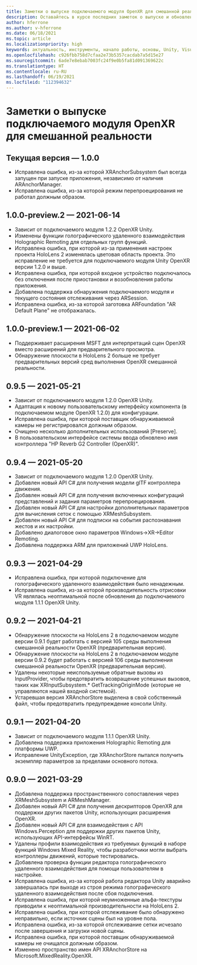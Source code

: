 ```yaml
---
title: Заметки о выпуске подключаемого модуля OpenXR для смешанной реальности
description: Оставайтесь в курсе последних заметок о выпуске и обновлениях для подключаемого модуля OpenXR для смешанной реальности.
author: hferrone
ms.author: v-hferrone
ms.date: 06/18/2021
ms.topic: article
ms.localizationpriority: high
keywords: актуальность, инструменты, начало работы, основы, Unity, Visual Studio, набор средств, гарнитура смешанной реальности, гарнитура Windows Mixed Reality, гарнитура виртуальной реальности, установка, Windows, HoloLens, эмулятор, Unreal, OpenXR
ms.openlocfilehash: c926fbb758d7cfaa2e73b5357cacdab7a5d15e27
ms.sourcegitcommit: 6ade7e8ebab7003fc24f9e0b5fa81d091369622c
ms.translationtype: HT
ms.contentlocale: ru-RU
ms.lasthandoff: 06/19/2021
ms.locfileid: "112394632"
---
```

# <a name="mixed-reality-openxr-plugin-release-notes"></a>Заметки о выпуске подключаемого модуля OpenXR для смешанной реальности

## <a name="100---current-release"></a>Текущая версия — 1.0.0

* Исправлена ошибка, из-за которой XRAnchorSubsystem был всегда запущен при запуске приложения, независимо от наличия ARAnchorManager.
* Исправлена ошибка, из-за которой режим перепроецирования не работал должным образом.

## <a name="100-preview2---2021-06-14"></a>1.0.0-preview.2 — 2021-06-14

* Зависит от подключаемого модуля 1.2.2 OpenXR Unity.
* Изменены функции голографического удаленного взаимодействия Holographic Remoting для отдельных групп функций.
* Исправлена ошибка, при которой из-за применения настроек проекта HoloLens 2 изменялась цветовая область проекта. Это исправление не требуется для подключаемого модуля Unity OpenXR версии 1.2.0 и выше.
* Исправлена ошибка, при которой входное устройство подключалось без отключения после приостановки и возобновления работы приложения.
* Добавлена поддержка обнаружения подключаемого модуля и текущего состояния отслеживания через ARSession.
* Исправлена ошибка, из-за которой заготовка ARFoundation "AR Default Plane" не отображалась.

## <a name="100-preview1---2021-06-02"></a>1.0.0-preview.1 — 2021-06-02

* Поддерживает расширения MSFT для интерпретаций сцен OpenXR вместо расширений для предварительного просмотра.
* Обнаружение плоскости в HoloLens 2 больше не требует предварительных версий сред выполнения OpenXR смешанной реальности.

## <a name="095---2021-05-21"></a>0.9.5 — 2021-05-21

* Зависит от подключаемого модуля 1.2.0 OpenXR Unity.
* Адаптация к новому пользовательскому интерфейсу компонента (в подключаемом модуле OpenXR 1.2.0) для конфигурации.
* Исправлена ошибка, при которой поставщик обнаруживаемой камеры не регистрировался должным образом.
* Очищено несколько дополнительных использований [Preserve].
* В пользовательском интерфейсе системы ввода обновлено имя контроллера "HP Reverb G2 Controller (OpenXR)".

## <a name="094---2021-05-20"></a>0.9.4 — 2021-05-20

* Зависит от подключаемого модуля 1.2.0 OpenXR Unity.
* Добавлен новый API C# для получения модели glTF контроллера движения.
* Добавлен новый API C# для получения включенных конфигураций представлений и задания параметров перепроецирования.
* Добавлен новый API C# для настройки дополнительных параметров для вычисления сеток с помощью XRMeshSubsystem.
* Добавлен новый API C# для подписки на события распознавания жестов и их настройки.
* Добавлено диалоговое окно параметров Windows->XR->Editor Remoting.
* Добавлена поддержка ARM для приложений UWP HoloLens.

## <a name="093---2021-04-29"></a>0.9.3 — 2021-04-29

* Исправлена ошибка, при которой подключение для голографического удаленного взаимодействия было ненадежным.
* Исправлена ошибка, из-за которой производительность отрисовки VR являлась неоптимальной после обновления до подключаемого модуля 1.1.1 OpenXR Unity.

## <a name="092---2021-04-21"></a>0.9.2 — 2021-04-21

* Обнаружение плоскости на HoloLens 2 в подключаемом модуле версии 0.9.1 будет работать с версией 105 среды выполнения смешанной реальности OpenXR (предварительная версия).
* Обнаружение плоскости на HoloLens 2 в подключаемом модуле версии 0.9.2 будет работать с версией 106 среды выполнения смешанной реальности OpenXR (предварительная версия).
* Удалены некоторые неиспользуемые обратные вызовы из InputProvider, чтобы предотвратить возвращение успешных вызовов, таких как XRInputSubsystem.* GetTrackingOriginMode (которые не управляются нашей входной системой).
* Устаревшая версия XRAnchorStore выделена в свой собственный файл, чтобы предотвратить предупреждение консоли Unity.

## <a name="091---2021-04-20"></a>0.9.1 — 2021-04-20

* Зависит от подключаемого модуля 1.1.1 OpenXR Unity.
* Добавлена поддержка приложения Holographic Remoting для платформы UWP.
* Исправление UnityException, где XRAnchorStore пытался получить экземпляр параметров за пределами основного потока.

## <a name="090---2021-03-29"></a>0.9.0 — 2021-03-29

* Добавлена поддержка пространственного сопоставления через XRMeshSubsystem и ARMeshManager.
* Добавлен новый API C# для получения дескрипторов OpenXR для поддержки других пакетов Unity, использующих расширения OpenXR.
* Добавлен новый API C# для взаимодействия с API Windows.Perception для поддержки других пакетов Unity, использующих API-интерфейсы WinRT.
* Удалены профили взаимодействия из требуемых функций в наборе функций Windows Mixed Reality, чтобы разработчики могли выбрать контроллеры движений, которые тестировались.
* Добавлена проверка функции редактора голографического удаленного взаимодействия для помощи пользователям в настройке.
* Исправлена ошибка, из-за которой работа редактора Unity аварийно завершалась при выходе из строя режима голографического удаленного взаимодействия после сбоя подключения.
* Исправлена ошибка, при которой неумноженные альфа-текстуры приводили к неоптимальной производительности на HoloLens 2.
* Исправлена ошибка, при которой отслеживание было обнаружено неправильно, если источник сцены был на уровне пола.
* Исправлена ошибка, из-за которой отслеживание сетки исчезало после завершения и загрузки новой сцены.
* Исправлена ошибка, при которой поставщик обнаруживаемой камеры не очищался должным образом.
* Изменено пространство имен API XRAnchorStore на Microsoft.MixedReality.OpenXR.
